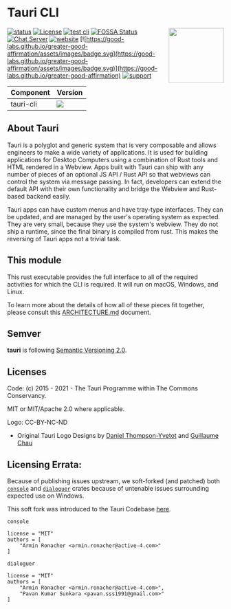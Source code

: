 # Tauri CLI

 <img align="right" src="https://github.com/tauri-apps/tauri/raw/dev/.github/icon.png" height="128" width="128">

[![status](https://img.shields.io/badge/status-stable-blue.svg)](https://github.com/tauri-apps/tauri/tree/dev)
[![License](https://img.shields.io/badge/License-MIT%20or%20Apache%202-green.svg)](https://opencollective.com/tauri)
[![test cli](https://img.shields.io/github/actions/workflow/status/tauri-apps/tauri/test-cli-rs.yml?label=test%20cli&logo=github)](https://github.com/tauri-apps/tauri/actions/workflows/test-cli-rs.yml)
[![FOSSA Status](https://app.fossa.com/api/projects/git%2Bgithub.com%2Ftauri-apps%2Ftauri.svg?type=shield)](https://app.fossa.com/projects/git%2Bgithub.com%2Ftauri-apps%2Ftauri?ref=badge_shield)
[![Chat Server](https://img.shields.io/badge/chat-discord-7289da.svg)](https://discord.gg/SpmNs4S)
[![website](https://img.shields.io/badge/website-tauri.app-purple.svg)](https://tauri.app)
[![https://good-labs.github.io/greater-good-affirmation/assets/images/badge.svg](https://good-labs.github.io/greater-good-affirmation/assets/images/badge.svg)](https://good-labs.github.io/greater-good-affirmation)
[![support](https://img.shields.io/badge/sponsor-Open%20Collective-blue.svg)](https://opencollective.com/tauri)

| Component | Version                                                                                                |
| --------- | ------------------------------------------------------------------------------------------------------ |
| tauri-cli | [![](https://img.shields.io/crates/v/tauri-cli?style=flat-square)](https://crates.io/crates/tauri-cli) |

## About Tauri

Tauri is a polyglot and generic system that is very composable and allows engineers to make a wide variety of applications. It is used for building applications for Desktop Computers using a combination of Rust tools and HTML rendered in a Webview. Apps built with Tauri can ship with any number of pieces of an optional JS API / Rust API so that webviews can control the system via message passing. In fact, developers can extend the default API with their own functionality and bridge the Webview and Rust-based backend easily.

Tauri apps can have custom menus and have tray-type interfaces. They can be updated, and are managed by the user's operating system as expected. They are very small, because they use the system's webview. They do not ship a runtime, since the final binary is compiled from rust. This makes the reversing of Tauri apps not a trivial task.

## This module

This rust executable provides the full interface to all of the required activities for which the CLI is required. It will run on macOS, Windows, and Linux.

To learn more about the details of how all of these pieces fit together, please consult this [ARCHITECTURE.md](https://github.com/tauri-apps/tauri/blob/dev/ARCHITECTURE.md) document.

## Semver

**tauri** is following [Semantic Versioning 2.0](https://semver.org/).

## Licenses

Code: (c) 2015 - 2021 - The Tauri Programme within The Commons Conservancy.

MIT or MIT/Apache 2.0 where applicable.

Logo: CC-BY-NC-ND

- Original Tauri Logo Designs by [Daniel Thompson-Yvetot](https://github.com/nothingismagick) and [Guillaume Chau](https://github.com/akryum)

## Licensing Errata:

Because of publishing issues upstream, we soft-forked (and patched) both [`console`](https://github.com/mitsuhiko/console/blob/278de9dc2bf0fa28db69adee351072f668beec8f/Cargo.toml#L7) and [`dialoguer`](https://github.com/mitsuhiko/dialoguer/blob/2c3fe6b64641cfb57eb0e1d428274f63976ec150/Cargo.toml#L12) crates because of untenable issues surrounding expected use on Windows.

This soft fork was introduced to the Tauri Codebase [here](https://github.com/tauri-apps/tauri/pull/1610).

`console`

```
license = "MIT"
authors = [
	"Armin Ronacher <armin.ronacher@active-4.com>"
]
```

`dialoguer`

```
license = "MIT"
authors = [
	"Armin Ronacher <armin.ronacher@active-4.com>",
	"Pavan Kumar Sunkara <pavan.sss1991@gmail.com>"
]
```
